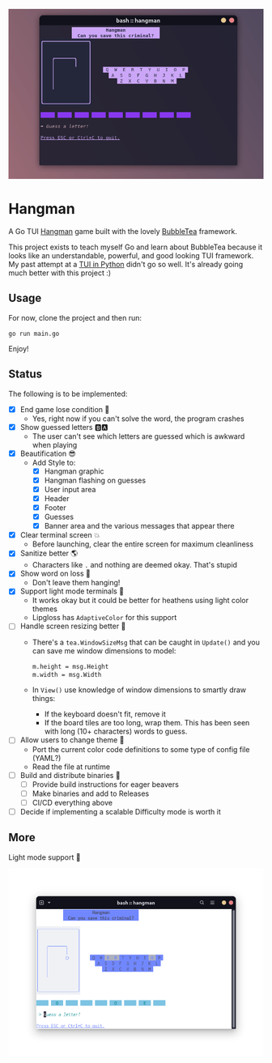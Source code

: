 ![demo](./assets/demo.gif)


# Hangman
A Go TUI [Hangman](https://www.wikihow.com/Play-Hangman) game built with the lovely [BubbleTea](https://github.com/charmbracelet/bubbletea) framework.

This project exists to teach myself Go and learn about BubbleTea because it looks like an understandable, powerful, and good looking TUI framework. My past attempt at a [TUI in Python](https://github.com/braheezy/pyrdle) didn't go so well. It's already going much better with this project :)

## Usage
For now, clone the project and then run:
```console
go run main.go
```

Enjoy!

## Status
The following is to be implemented:
- [x] End game lose condition :face_with_head_bandage:
    - Yes, right now if you can't solve the word, the program crashes
- [x] Show guessed letters :b::a:
    - The user can't see which letters are guessed which is awkward when playing
- [x] Beautification :sunglasses:
    - Add Style to:
        - [x] Hangman graphic
        - [x] Hangman flashing on guesses
        - [x] User input area
        - [x] Header
        - [x] Footer
        - [x] Guesses
        - [x] Banner area and the various messages that appear there
- [x] Clear terminal screen :boom:
    - Before launching, clear the entire screen for maximum cleanliness
- [x] Sanitize better :earth_americas:
    - Characters like `.` and nothing are deemed okay. That's stupid
- [x] Show word on loss :face_with_head_bandage:
    - Don't leave them hanging!
- [x] Support light mode terminals :angel:
    - It works okay but it could be better for heathens using light color themes
    - Lipgloss has `AdaptiveColor` for this support
- [ ] Handle screen resizing better :straight_ruler:
    - There's a `tea.WindowSizeMsg` that can be caught in `Update()` and you can save me window dimensions to model:

          m.height = msg.Height
          m.width = msg.Width
    - In `View()` use knowledge of window dimensions to smartly draw things:
        - If the keyboard doesn't fit, remove it
        - If the board tiles are too long, wrap them. This has been seen with long (10+ characters) words to guess.
- [ ] Allow users to change theme :art:
    - Port the current color code definitions to some type of config file (YAML?)
    - Read the file at runtime
- [ ] Build and distribute binaries :construction:
    - [ ] Provide build instructions for eager beavers
    - [ ] Make binaries and add to Releases
    - [ ] CI/CD everything above
- [ ] Decide if implementing a scalable Difficulty mode is worth it

## More
Light mode support :partying_face:

![demo](./assets/light-demo.png)
